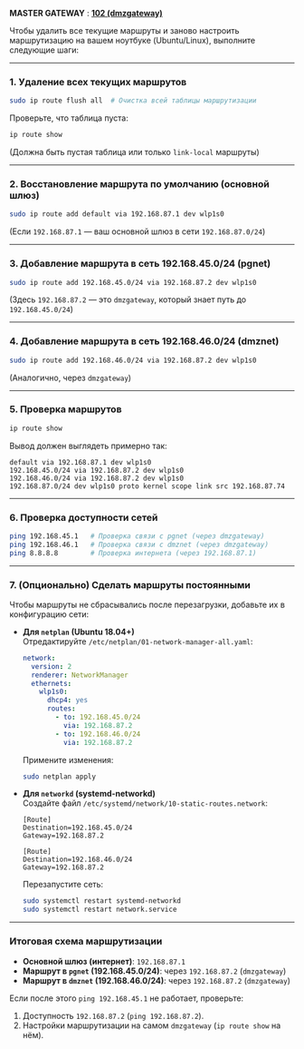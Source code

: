 **MASTER GATEWAY** : **[102 (dmzgateway)](https://192.168.87.6:8006/#v1:0:=lxc%2F102:4::::::11:2)**

Чтобы удалить все текущие маршруты и заново настроить маршрутизацию на вашем ноутбуке (Ubuntu/Linux), выполните следующие шаги:

---

### **1. Удаление всех текущих маршрутов**
```bash
sudo ip route flush all  # Очистка всей таблицы маршрутизации
```

Проверьте, что таблица пуста:
```bash
ip route show
```
(Должна быть пустая таблица или только `link-local` маршруты)

---

### **2. Восстановление маршрута по умолчанию (основной шлюз)**
```bash
sudo ip route add default via 192.168.87.1 dev wlp1s0
```
(Если `192.168.87.1` — ваш основной шлюз в сети `192.168.87.0/24`)

---

### **3. Добавление маршрута в сеть 192.168.45.0/24 (pgnet)**
```bash
sudo ip route add 192.168.45.0/24 via 192.168.87.2 dev wlp1s0
```
(Здесь `192.168.87.2` — это `dmzgateway`, который знает путь до `192.168.45.0/24`)

---

### **4. Добавление маршрута в сеть 192.168.46.0/24 (dmznet)**
```bash
sudo ip route add 192.168.46.0/24 via 192.168.87.2 dev wlp1s0
```
(Аналогично, через `dmzgateway`)

---

### **5. Проверка маршрутов**
```bash
ip route show
```
Вывод должен выглядеть примерно так:
```
default via 192.168.87.1 dev wlp1s0  
192.168.45.0/24 via 192.168.87.2 dev wlp1s0  
192.168.46.0/24 via 192.168.87.2 dev wlp1s0  
192.168.87.0/24 dev wlp1s0 proto kernel scope link src 192.168.87.74  
```

---

### **6. Проверка доступности сетей**
```bash
ping 192.168.45.1   # Проверка связи с pgnet (через dmzgateway)
ping 192.168.46.1   # Проверка связи с dmznet (через dmzgateway)
ping 8.8.8.8        # Проверка интернета (через 192.168.87.1)
```

---

### **7. (Опционально) Сделать маршруты постоянными**
Чтобы маршруты не сбрасывались после перезагрузки, добавьте их в конфигурацию сети:
- **Для `netplan` (Ubuntu 18.04+)**  
  Отредактируйте `/etc/netplan/01-network-manager-all.yaml`:
  ```yaml
  network:
    version: 2
    renderer: NetworkManager
    ethernets:
      wlp1s0:
        dhcp4: yes
        routes:
          - to: 192.168.45.0/24
            via: 192.168.87.2
          - to: 192.168.46.0/24
            via: 192.168.87.2
  ```
  Примените изменения:
  ```bash
  sudo netplan apply
  ```

- **Для `networkd` (systemd-networkd)**  
  Создайте файл `/etc/systemd/network/10-static-routes.network`:
  ```
  [Route]
  Destination=192.168.45.0/24
  Gateway=192.168.87.2

  [Route]
  Destination=192.168.46.0/24
  Gateway=192.168.87.2
  ```
  Перезапустите сеть:
  ```bash
  sudo systemctl restart systemd-networkd
  sudo systemctl restart network.service
  ```

---

### **Итоговая схема маршрутизации**
- **Основной шлюз (интернет)**: `192.168.87.1`  
- **Маршрут в `pgnet` (192.168.45.0/24)**: через `192.168.87.2` (`dmzgateway`)  
- **Маршрут в `dmznet` (192.168.46.0/24)**: через `192.168.87.2` (`dmzgateway`)  

Если после этого `ping 192.168.45.1` не работает, проверьте:
1. Доступность `192.168.87.2` (`ping 192.168.87.2`).
2. Настройки маршрутизации на самом `dmzgateway` (`ip route show` на нём).
